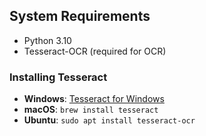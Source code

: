## System Requirements

- Python 3.10
- Tesseract-OCR (required for OCR)

### Installing Tesseract

- **Windows**: [Tesseract for Windows](https://github.com/UB-Mannheim/tesseract/wiki)
- **macOS**: `brew install tesseract`
- **Ubuntu**: `sudo apt install tesseract-ocr`
